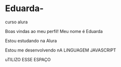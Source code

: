 # Eduarda-
curso alura

Boas vindas ao meu perfil!
Meu nome é Eduarda 

Estou estudando na Alura 

Estou me desenvolvendo nA LiNGUAGEM JAVASCRIPT

uTILIZO ESSE ESPAÇO 

